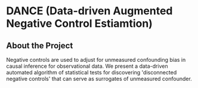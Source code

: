 # DANCE (Data-driven Augmented Negative Control Estiamtion)

## About the Project

Negative controls are used to adjust for unmeasured confounding bias in causal inference for observational data.
We present a data-driven automated algorithm of statistical tests for discovering 'disconnected negative controls' that can serve as surrogates of unmeasured confounder.

